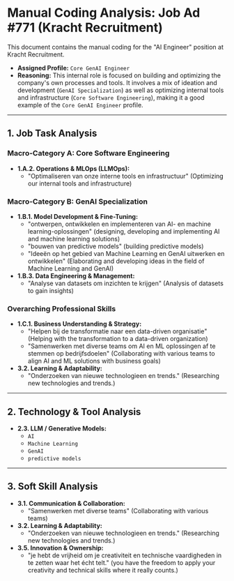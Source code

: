 # Manual Coding Analysis: Job Ad #771 (Kracht Recruitment)

This document contains the manual coding for the "AI Engineer" position at Kracht Recruitment.

- **Assigned Profile:** `Core GenAI Engineer`
- **Reasoning:** This internal role is focused on building and optimizing the company's own processes and tools. It involves a mix of ideation and development (`GenAI Specialization`) as well as optimizing internal tools and infrastructure (`Core Software Engineering`), making it a good example of the `Core GenAI Engineer` profile.

---

## 1. Job Task Analysis

### Macro-Category A: Core Software Engineering

- **1.A.2. Operations & MLOps (LLMOps):**
  - "Optimaliseren van onze interne tools en infrastructuur" (Optimizing our internal tools and infrastructure)

### Macro-Category B: GenAI Specialization

- **1.B.1. Model Development & Fine-Tuning:**
  - "ontwerpen, ontwikkelen en implementeren van AI- en machine learning-oplossingen" (designing, developing and implementing AI and machine learning solutions)
  - "bouwen van predictive models" (building predictive models)
  - "Ideeën op het gebied van Machine Learning en GenAI uitwerken en ontwikkelen" (Elaborating and developing ideas in the field of Machine Learning and GenAI)
- **1.B.3. Data Engineering & Management:**
  - "Analyse van datasets om inzichten te krijgen" (Analysis of datasets to gain insights)

### Overarching Professional Skills

- **1.C.1. Business Understanding & Strategy:**
  - "Helpen bij de transformatie naar een data-driven organisatie" (Helping with the transformation to a data-driven organization)
  - "Samenwerken met diverse teams om AI en ML oplossingen af te stemmen op bedrijfsdoelen" (Collaborating with various teams to align AI and ML solutions with business goals)
- **3.2. Learning & Adaptability:**
  - "Onderzoeken van nieuwe technologieen en trends." (Researching new technologies and trends.)

---

## 2. Technology & Tool Analysis

- **2.3. LLM / Generative Models:**
  - `AI`
  - `Machine Learning`
  - `GenAI`
  - `predictive models`

---

## 3. Soft Skill Analysis

- **3.1. Communication & Collaboration:**
  - "Samenwerken met diverse teams" (Collaborating with various teams)
- **3.2. Learning & Adaptability:**
  - "Onderzoeken van nieuwe technologieen en trends." (Researching new technologies and trends.)
- **3.5. Innovation & Ownership:**
  - "je hebt de vrijheid om je creativiteit en technische vaardigheden in te zetten waar het écht telt." (you have the freedom to apply your creativity and technical skills where it really counts.)
